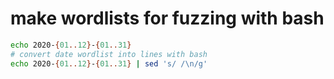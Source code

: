 # make wordlists for fuzzing with bash
```bash
echo 2020-{01..12}-{01..31}
# convert date wordlist into lines with bash
echo 2020-{01..12}-{01..31} | sed 's/ /\n/g'
```
